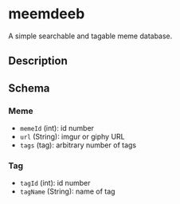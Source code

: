 # meemdeeb

A simple searchable and tagable meme database.

## Description


## Schema

### Meme
* `memeId` (int): id number
* `url` (String): imgur or giphy URL
* `tags` (tag): arbitrary number of tags

### Tag
* `tagId` (int): id number
* `tagName` (String): name of tag
